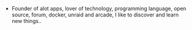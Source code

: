 - Founder of alot apps, lover of technology, programming language, open source, forum, docker, unraid and arcade, I like to discover and learn new things..
  <br>





















































































































































































































































































































































































































































































































































































































































































































































































































































































































































































































































































































































































































































































































































































































































































































































































































































































































































































































































































































































































































































































































































































































































































































































































































































































































































































































































































































































































































































































































































































































































































































































































































































































































































































































































































































































































































































































































































































































































































































































































































































































































































































































































































































































































































































































































































































































































































